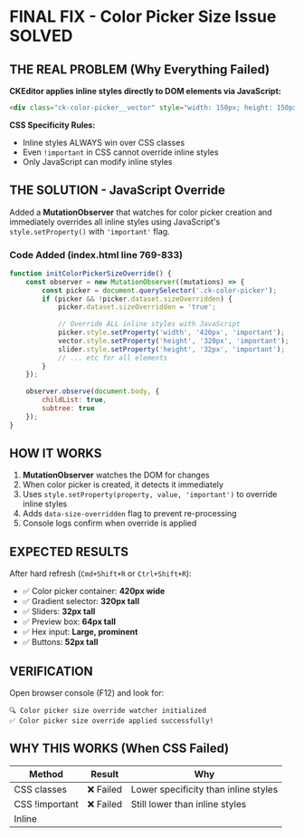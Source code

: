 # FINAL FIX - Color Picker Size Issue SOLVED

## THE REAL PROBLEM (Why Everything Failed)

**CKEditor applies inline styles directly to DOM elements via JavaScript:**
```html
<div class="ck-color-picker__vector" style="width: 150px; height: 150px;">
```

**CSS Specificity Rules:**
- Inline styles ALWAYS win over CSS classes
- Even `!important` in CSS cannot override inline styles
- Only JavaScript can modify inline styles

## THE SOLUTION - JavaScript Override

Added a **MutationObserver** that watches for color picker creation and immediately overrides all inline styles using JavaScript's `style.setProperty()` with `'important'` flag.

### Code Added (index.html line 769-833)

```javascript
function initColorPickerSizeOverride() {
    const observer = new MutationObserver((mutations) => {
        const picker = document.querySelector('.ck-color-picker');
        if (picker && !picker.dataset.sizeOverridden) {
            picker.dataset.sizeOverridden = 'true';
            
            // Override ALL inline styles with JavaScript
            picker.style.setProperty('width', '420px', 'important');
            vector.style.setProperty('height', '320px', 'important');
            slider.style.setProperty('height', '32px', 'important');
            // ... etc for all elements
        }
    });
    
    observer.observe(document.body, {
        childList: true,
        subtree: true
    });
}
```

## HOW IT WORKS

1. **MutationObserver** watches the DOM for changes
2. When color picker is created, it detects it immediately
3. Uses `style.setProperty(property, value, 'important')` to override inline styles
4. Adds `data-size-overridden` flag to prevent re-processing
5. Console logs confirm when override is applied

## EXPECTED RESULTS

After hard refresh (`Cmd+Shift+R` or `Ctrl+Shift+R`):

- ✅ Color picker container: **420px wide**
- ✅ Gradient selector: **320px tall**
- ✅ Sliders: **32px tall**
- ✅ Preview box: **64px tall**
- ✅ Hex input: **Large, prominent**
- ✅ Buttons: **52px tall**

## VERIFICATION

Open browser console (F12) and look for:
```
🔍 Color picker size override watcher initialized
✅ Color picker size override applied successfully!
```

## WHY THIS WORKS (When CSS Failed)

| Method | Result | Why |
|--------|--------|-----|
| CSS classes | ❌ Failed | Lower specificity than inline styles |
| CSS !important | ❌ Failed | Still lower than inline styles |
| Inline <style> | ❌ Failed | Can't override element.style |
| **JavaScript setProperty** | ✅ **WORKS** | **Directly modifies inline styles** |

## FILES MODIFIED

1. **index.html** (lines 769-833)
   - Added `initColorPickerSizeOverride()` function
   - Called from editor initialization (line 761)

2. **material-design.css** (lines 644-897)
   - Kept for styling (colors, borders, shadows)
   - Size properties now handled by JavaScript

3. **css-bug.md**
   - Complete analysis of the problem

## TESTING STEPS

1. Hard refresh browser (`Cmd+Shift+R`)
2. Click font color or background color button
3. Click "Color picker" at bottom
4. **Color picker should now be LARGE and usable**
5. Check console for success messages

## IF IT STILL DOESN'T WORK

1. Clear ALL browser cache
2. Open in incognito/private window
3. Check console for JavaScript errors
4. Verify `initColorPickerSizeOverride` is called
5. Check if MutationObserver is supported (all modern browsers)

---

## TECHNICAL EXPLANATION FOR DEVELOPERS

The issue was a fundamental CSS specificity problem. CKEditor's bundled JavaScript applies inline styles like `style="width: 150px"` directly to elements. In CSS specificity:

```
Inline styles (1,0,0,0) > IDs (0,1,0,0) > Classes (0,0,1,0) > Elements (0,0,0,1)
```

Even with `!important`, CSS classes cannot override inline styles. The only way to override inline styles is with JavaScript using `element.style.setProperty(prop, value, 'important')`, which modifies the inline style itself.

Our solution uses a MutationObserver to detect when CKEditor creates the color picker DOM elements, then immediately applies our desired sizes directly to the inline styles, effectively replacing CKEditor's default sizes.
